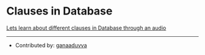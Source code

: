 # Clauses in Database

[Lets learn about different clauses in Database through an audio](https://drive.google.com/file/d/1OGZrvCWs2zmeFTqnz7TXER_JKUJ6TyFV/view?usp=sharing)

---

* Contributed by: [ganaaduvva](https://github.com/ganaaduvva)
